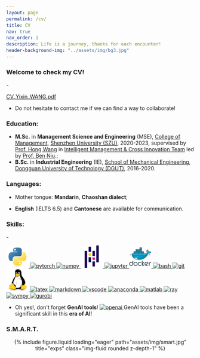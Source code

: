 ```yaml
---
layout: page
permalink: /cv/
title: CV
nav: true
nav_order: 1
description: Life is a journey, thanks for each encounter!
header-background-img: "../assets/img/bg3.jpg"
---
```


<h3 align="left">Welcome to check my CV!</h3>
- <p align="left">
    <a href="../assets/pdf/CV_Yixin_WANG.pdf" rel="noreferrer" title="View CV_Yixin_WANG.pdf" >
        <i class="fas fa-file-pdf fa-3x" style="color: #E04E39;"></i> CV_Yixin_WANG.pdf
    </a></p>

- Do not hesitate to contact me if we can find a way to collaborate!

<h3 align="left">Education:</h3>

- **M.Sc.** in **Management Science and Engineering** (MSE), [College of Management](http://cm.szu.edu.cn/), [Shenzhen University (SZU)](https://en.szu.edu.cn/), 2020-2023, supervised by [Prof. Hong Wang](https://cm.szu.edu.cn/Faculty/Management_Science/WANG_Hong.htm) in [Intelligent Management & Cross Innovation Team](https://mp.weixin.qq.com/s/wvfn8Upxj9f22lMPOzTy2w) led by [Prof. Ben Niu](https://cm.szu.edu.cn/Faculty/Management_Science/NIU_Ben.htm).;
- **B.Sc.** in **Industrial Engineering** (IE), [School of Mechanical Engineering](https://jxx.dgut.edu.cn/), [Dongguan University of Technology (DGUT)](https://www.dgut.edu.cn/), 2016-2020.

<h3 align="left">Languages:</h3>

- Mother tongue: **Mandarin**, **Chaoshan dialect**;

- **English** (IELTS 6.5) and **Cantonese** are available for communication.

<h3 align="left">Skills:</h3>
- <p align="left">
    <!-- Python -->
    <a href="https://www.python.org" target="_blank" rel="noreferrer"> <img src="https://raw.githubusercontent.com/devicons/devicon/master/icons/python/python-original.svg" alt="python" width="60" height="60"/> </a>
    <!-- PyTorch -->
    <a href="https://pytorch.org/" target="_blank" rel="noreferrer"> <img src="https://cdn.jsdelivr.net/gh/devicons/devicon@latest/icons/pytorch/pytorch-original.svg" alt="pytorch" width="60" height="60"/> </a>
    <!-- NumPy -->
    <a href="https://numpy.org/" target="_blank" rel="noreferrer"> <img src="https://cdn.jsdelivr.net/gh/devicons/devicon@latest/icons/numpy/numpy-original.svg" alt="numpy" width="60" height="60"/> </a>
    <!-- Pandas -->
    <a href="https://pandas.pydata.org/" target="_blank" rel="noreferrer"> <img src="https://raw.githubusercontent.com/devicons/devicon/2ae2a900d2f041da66e950e4d48052658d850630/icons/pandas/pandas-original.svg" alt="pandas" width="60" height="60"/> </a>
    <!-- Jupyter -->
    <a href="https://jupyter.org/" target="_blank" rel="noreferrer"> <img src="https://cdn.jsdelivr.net/gh/devicons/devicon@latest/icons/jupyter/jupyter-original-wordmark.svg" alt="jupyter" width="60" height="60"/> </a>
    <!-- Docker -->
    <a href="https://www.docker.com/" target="_blank" rel="noreferrer"> <img src="https://raw.githubusercontent.com/devicons/devicon/master/icons/docker/docker-original-wordmark.svg" alt="docker" width="60" height="60"/> </a>
    <!-- Bash -->
    <a href="https://www.gnu.org/software/bash/" target="_blank" rel="noreferrer"> <img src="https://www.vectorlogo.zone/logos/gnu_bash/gnu_bash-icon.svg" alt="bash" width="60" height="60"/> </a>
    <!-- Git -->
    <a href="https://git-scm.com/" target="_blank" rel="noreferrer"> <img src="https://cdn.jsdelivr.net/gh/devicons/devicon@latest/icons/git/git-original.svg" alt="git" width="60" height="60"/> </a>
    <!-- Linux -->
    <a href="https://www.linux.org/" target="_blank" rel="noreferrer"> <img src="https://raw.githubusercontent.com/devicons/devicon/master/icons/linux/linux-original.svg" alt="linux" width="60" height="60"/> </a>
    <!-- LaTeX -->
    <a href="https://www.latex-project.org/" target="_blank" rel="noreferrer"> <img src="https://cdn.jsdelivr.net/gh/devicons/devicon@latest/icons/latex/latex-original.svg" alt="latex" width="60" height="60"/> </a>
    <!-- Markdown -->
    <a href="https://daringfireball.net/projects/markdown/" target="_blank" rel="noreferrer"> <img src="https://upload.wikimedia.org/wikipedia/commons/4/48/Markdown-mark.svg" alt="markdown" width="60" height="60"/> </a>
    <!-- VS Code -->
    <a href="https://code.visualstudio.com/" target="_blank" rel="noreferrer"> <img src="https://cdn.jsdelivr.net/gh/devicons/devicon@latest/icons/vscode/vscode-original.svg" alt="vscode" width="60" height="60"/> </a>
    <!-- Anaconda -->
    <a href="https://www.anaconda.com/" target="_blank" rel="noreferrer"> <img src="https://cdn.jsdelivr.net/gh/devicons/devicon@latest/icons/anaconda/anaconda-original.svg" alt="anaconda" width="60" height="60"/> </a>
    <!-- Matlab -->
    <a href="https://www.mathworks.com/" target="_blank" rel="noreferrer"> <img src="https://upload.wikimedia.org/wikipedia/commons/2/21/Matlab_Logo.png" alt="matlab" width="60" height="60"/> </a>
    <!-- Ray -->
    <a href="https://ray.io/" target="_blank" rel="noreferrer"> <img src="https://avatars.githubusercontent.com/u/20547620?s=200&v=4" alt="ray" width="60" height="60"/> </a>
    <!-- SymPy -->
    <a href="https://www.sympy.org/" target="_blank" rel="noreferrer"> <img src="https://www.sympy.org/static/images/logo.png" alt="sympy" width="60" height="60"/> </a>
    <!-- Gurobi -->
    <a href="https://www.gurobi.com/" target="_blank" rel="noreferrer"> <img src="https://cdn.gurobi.com/wp-content/uploads/GurobiLogo_Black-1-1-1.svg" alt=gurobi width="90" height="90"/> </a></p>

<!-- OpenAI -->

- Oh yes!, don't forget **GenAI tools**! <a href="https://openai.com/" target="_blank" rel="noreferrer"> <img src="https://upload.wikimedia.org/wikipedia/commons/thumb/e/ef/ChatGPT-Logo.svg/1920px-ChatGPT-Logo.svg.png" alt="openai" width="50" height="50"/> </a> GenAI tools have been a significant skill in this **era of AI**!

<h3 align="left">S.M.A.R.T.</h3>
<div class="row">
    <div class="col-sm-2 mt-md-0"></div>
    <div class="col-sm-8 mt-md-0" style="text-align: center;">
        <div style="margin: auto;">
            {% include figure.liquid loading="eager" path="assets/img/smart.jpg" title="exps" class="img-fluid rounded z-depth-1" %}
        </div>
    </div>
    <div class="col-sm-2 mt-md-0"></div>
</div>
